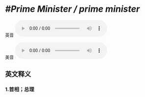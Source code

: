 # ***\#Prime Minister / prime minister*** 
英音
<audio src="./media/Prime Minister   prime minister1_AAC.aac" controls="controls"></audio>

美音
<audio src="./media/Prime Minister   prime minister 2_AAC.aac" controls="controls"></audio>



  

英文释义
---
### 1.**首相；总理**  


